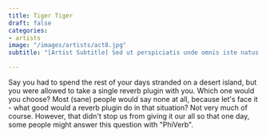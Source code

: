 ```yaml
---
title: Tiger Tiger
draft: false
categories:
- artists
image: "/images/artists/act8.jpg"
subtitle: "[Artist Subtitle] Sed ut perspiciatis unde omnis iste natus error sit voluptatem accusantium doloremque laudantium."

---
```


Say you had to spend the rest of your days stranded on a desert island, but you were allowed to take a single reverb plugin with you. Which one would you choose? Most (sane) people would say none at all, because let's face it - what good would a reverb plugin do in that situation? Not very much of course. However, that didn't stop us from giving it our all so that one day, some people might answer this question with "PhiVerb".
